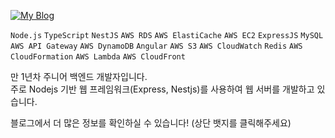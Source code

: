 [![My Blog](https://img.shields.io/badge/Web-click%20me!-brightgreen)](https://kimyoungho.ml/)  

`Node.js` 
`TypeScript` 
`NestJS` 
`AWS RDS` 
`AWS ElastiCache` 
`AWS EC2` 
`ExpressJS` 
`MySQL` 
`AWS API Gateway` 
`AWS DynamoDB` 
`Angular` 
`AWS S3` 
`AWS CloudWatch` 
`Redis` 
`AWS CloudFormation` 
`AWS Lambda` 
`AWS CloudFront`  

만 1년차 주니어 백엔드 개발자입니다.  
주로 Nodejs 기반 웹 프레임워크(Express, Nestjs)를 사용하여 웹 서버를 개발하고 있습니다.  

블로그에서 더 많은 정보를 확인하실 수 있습니다! (상단 뱃지를 클릭해주세요)  
